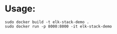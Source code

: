 # Usage:
```
sudo docker build -t elk-stack-demo .
sudo docker run -p 8000:8000 -it elk-stack-demo
```
